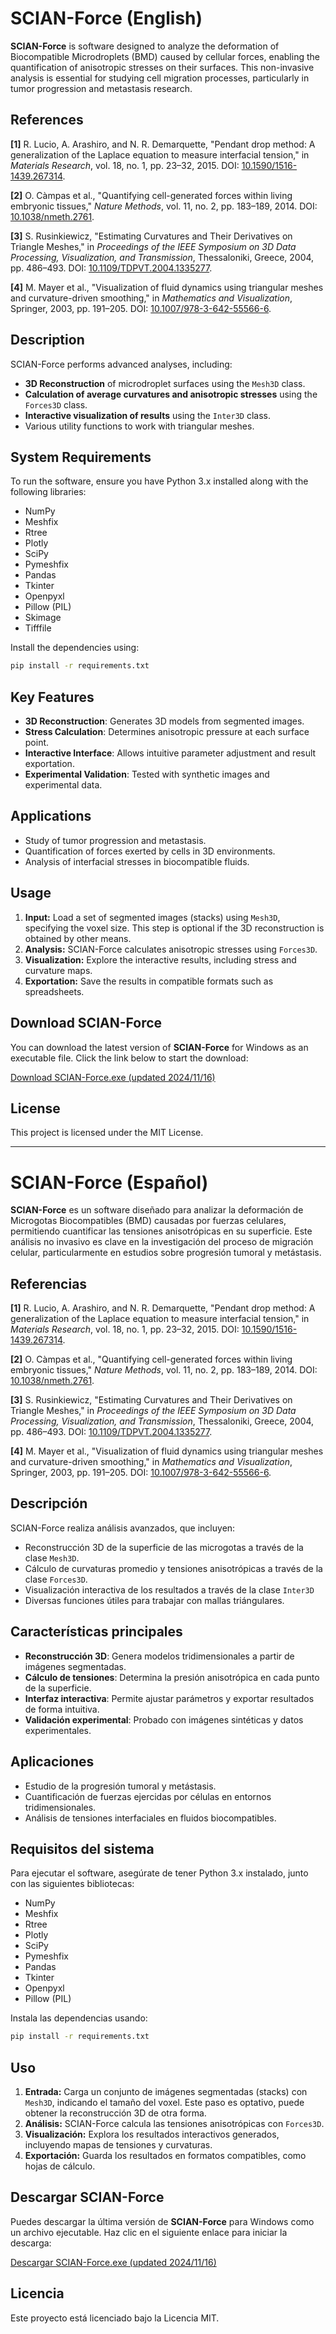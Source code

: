 # SCIAN-Force (English)

**SCIAN-Force** is software designed to analyze the deformation of Biocompatible Microdroplets (BMD) caused by cellular forces, enabling the quantification of anisotropic stresses on their surfaces. This non-invasive analysis is essential for studying cell migration processes, particularly in tumor progression and metastasis research.

## References

**[1]** R. Lucio, A. Arashiro, and N. R. Demarquette, "Pendant drop method: A generalization of the Laplace equation to measure interfacial tension," in *Materials Research*, vol. 18, no. 1, pp. 23–32, 2015. DOI: [10.1590/1516-1439.267314](https://doi.org/10.1590/1516-1439.267314).

**[2]** O. Càmpas et al., "Quantifying cell-generated forces within living embryonic tissues," *Nature Methods*, vol. 11, no. 2, pp. 183–189, 2014. DOI: [10.1038/nmeth.2761](https://doi.org/10.1038/nmeth.2761).

**[3]** S. Rusinkiewicz, "Estimating Curvatures and Their Derivatives on Triangle Meshes," in *Proceedings of the IEEE Symposium on 3D Data Processing, Visualization, and Transmission*, Thessaloniki, Greece, 2004, pp. 486–493. DOI: [10.1109/TDPVT.2004.1335277](https://doi.org/10.1109/TDPVT.2004.1335277).

**[4]** M. Mayer et al., "Visualization of fluid dynamics using triangular meshes and curvature-driven smoothing," in *Mathematics and Visualization*, Springer, 2003, pp. 191–205. DOI: [10.1007/978-3-642-55566-6](https://doi.org/10.1007/978-3-642-55566-6).
   
## Description

SCIAN-Force performs advanced analyses, including:
- **3D Reconstruction** of microdroplet surfaces using the `Mesh3D` class.
- **Calculation of average curvatures and anisotropic stresses** using the `Forces3D` class.
- **Interactive visualization of results** using the `Inter3D` class.
- Various utility functions to work with triangular meshes.

## System Requirements

To run the software, ensure you have Python 3.x installed along with the following libraries:

- NumPy
- Meshfix
- Rtree
- Plotly
- SciPy
- Pymeshfix
- Pandas
- Tkinter
- Openpyxl
- Pillow (PIL)
- Skimage
- Tifffile

Install the dependencies using:
```bash
pip install -r requirements.txt
```

## Key Features

- **3D Reconstruction**: Generates 3D models from segmented images.
- **Stress Calculation**: Determines anisotropic pressure at each surface point.
- **Interactive Interface**: Allows intuitive parameter adjustment and result exportation.
- **Experimental Validation**: Tested with synthetic images and experimental data.

## Applications

- Study of tumor progression and metastasis.
- Quantification of forces exerted by cells in 3D environments.
- Analysis of interfacial stresses in biocompatible fluids.

## Usage

1. **Input:** Load a set of segmented images (stacks) using `Mesh3D`, specifying the voxel size. This step is optional if the 3D reconstruction is obtained by other means.
2. **Analysis:** SCIAN-Force calculates anisotropic stresses using `Forces3D`.
3. **Visualization:** Explore the interactive results, including stress and curvature maps.
4. **Exportation:** Save the results in compatible formats such as spreadsheets.

## Download SCIAN-Force

You can download the latest version of **SCIAN-Force** for Windows as an executable file. Click the link below to start the download:

[Download SCIAN-Force.exe (updated 2024/11/16)](https://drive.google.com/uc?export=download&id=1h19tu32tXrNWGeH0kh5f5b1cmYx68TyU)

## License

This project is licensed under the MIT License.

---

# SCIAN-Force (Español)

**SCIAN-Force** es un software diseñado para analizar la deformación de Microgotas Biocompatibles (BMD) causadas por fuerzas celulares, permitiendo cuantificar las tensiones anisotrópicas en su superficie. Este análisis no invasivo es clave en la investigación del proceso de migración celular, particularmente en estudios sobre progresión tumoral y metástasis.

## Referencias

**[1]** R. Lucio, A. Arashiro, and N. R. Demarquette, "Pendant drop method: A generalization of the Laplace equation to measure interfacial tension," in *Materials Research*, vol. 18, no. 1, pp. 23–32, 2015. DOI: [10.1590/1516-1439.267314](https://doi.org/10.1590/1516-1439.267314).

**[2]** O. Càmpas et al., "Quantifying cell-generated forces within living embryonic tissues," *Nature Methods*, vol. 11, no. 2, pp. 183–189, 2014. DOI: [10.1038/nmeth.2761](https://doi.org/10.1038/nmeth.2761).

**[3]** S. Rusinkiewicz, "Estimating Curvatures and Their Derivatives on Triangle Meshes," in *Proceedings of the IEEE Symposium on 3D Data Processing, Visualization, and Transmission*, Thessaloniki, Greece, 2004, pp. 486–493. DOI: [10.1109/TDPVT.2004.1335277](https://doi.org/10.1109/TDPVT.2004.1335277).

**[4]** M. Mayer et al., "Visualization of fluid dynamics using triangular meshes and curvature-driven smoothing," in *Mathematics and Visualization*, Springer, 2003, pp. 191–205. DOI: [10.1007/978-3-642-55566-6](https://doi.org/10.1007/978-3-642-55566-6).
   
## Descripción

SCIAN-Force realiza análisis avanzados, que incluyen:
- Reconstrucción 3D de la superficie de las microgotas a través de la clase `Mesh3D`.
- Cálculo de curvaturas promedio y tensiones anisotrópicas a través de la clase `Forces3D`.
- Visualización interactiva de los resultados a través de la clase `Inter3D`
- Diversas funciones útiles para trabajar con mallas triángulares.

## Características principales

- **Reconstrucción 3D**: Genera modelos tridimensionales a partir de imágenes segmentadas.
- **Cálculo de tensiones**: Determina la presión anisotrópica en cada punto de la superficie.
- **Interfaz interactiva**: Permite ajustar parámetros y exportar resultados de forma intuitiva.
- **Validación experimental**: Probado con imágenes sintéticas y datos experimentales.

## Aplicaciones

- Estudio de la progresión tumoral y metástasis.
- Cuantificación de fuerzas ejercidas por células en entornos tridimensionales.
- Análisis de tensiones interfaciales en fluidos biocompatibles.

## Requisitos del sistema

Para ejecutar el software, asegúrate de tener Python 3.x instalado, junto con las siguientes bibliotecas:

- NumPy
- Meshfix
- Rtree
- Plotly
- SciPy
- Pymeshfix
- Pandas
- Tkinter
- Openpyxl
- Pillow (PIL)

Instala las dependencias usando:
```bash
pip install -r requirements.txt
```

## Uso
1. **Entrada:** Carga un conjunto de imágenes segmentadas (stacks) con `Mesh3D`, indicando el tamaño del voxel. Este paso es optativo, puede obtener la reconstrucción 3D de otra forma.
2. **Análisis:** SCIAN-Force calcula las tensiones anisotrópicas con `Forces3D`.
3. **Visualización:** Explora los resultados interactivos generados, incluyendo mapas de tensiones y curvaturas.
4. **Exportación:** Guarda los resultados en formatos compatibles, como hojas de cálculo.

## Descargar SCIAN-Force

Puedes descargar la última versión de **SCIAN-Force** para Windows como un archivo ejecutable. Haz clic en el siguiente enlace para iniciar la descarga:

[Descargar SCIAN-Force.exe (updated 2024/11/16)](https://drive.google.com/uc?export=download&id=1h19tu32tXrNWGeH0kh5f5b1cmYx68TyU)

## Licencia
Este proyecto está licenciado bajo la Licencia MIT.

